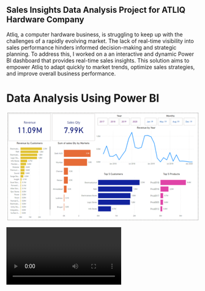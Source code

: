 ## Sales Insights Data Analysis Project for ATLIQ Hardware Company

Atliq, a computer hardware business, is struggling to keep up with the challenges of a rapidly evolving market. The lack of real-time visibility into sales performance hinders informed decision-making and strategic planning. To address this, I worked on a an interactive and dynamic Power BI dashboard that provides real-time sales insights. This solution aims to empower Atliq to adapt quickly to market trends, optimize sales strategies, and improve overall business performance.

Data Analysis Using Power BI
============================
![alt text](dashboard.png)


![alt text](dashboard_video.mp4)